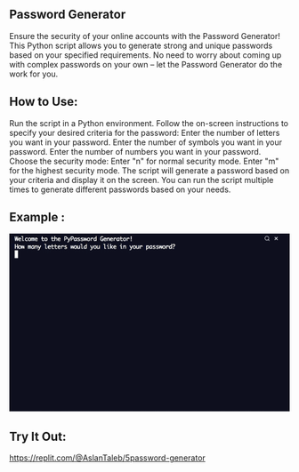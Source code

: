 ## Password Generator

Ensure the security of your online accounts with the Password Generator! This Python script allows you to generate strong and unique passwords based on your specified requirements. No need to worry about coming up with complex passwords on your own – let the Password Generator do the work for you.

## How to Use:

Run the script in a Python environment.
Follow the on-screen instructions to specify your desired criteria for the password:
Enter the number of letters you want in your password.
Enter the number of symbols you want in your password.
Enter the number of numbers you want in your password.
Choose the security mode:
Enter "n" for normal security mode.
Enter "m" for the highest security mode.
The script will generate a password based on your criteria and display it on the screen.
You can run the script multiple times to generate different passwords based on your needs.

## Example : 

![password generator](password_generator.gif)

## Try It Out:

https://replit.com/@AslanTaleb/5password-generator

